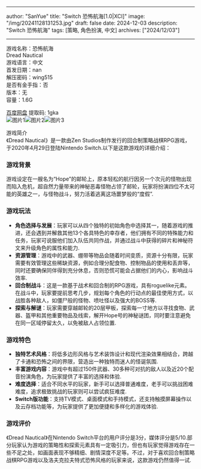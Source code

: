 
---
author: "SanYue"
title: "Switch 恐怖航海[1.0|XCI]"
image: "/img/20241128131253.jpg"
draft: false
date: 2024-12-03
description: "Switch 恐怖航海"
tags: [策略, 角色扮演, 中文]
archives: ["2024/12/03"]

---

游戏名称：恐怖航海   
Dread Nautical    
游戏语言：中文  
首发日期：nan  
解压密码：wing515  
是否有金手指：否  
版本：无   
容量：1.6G

[百度网盘](https://pan.baidu.com/s/1_u79xYL3sL3L5Qf7QChEbQ) 提取码: 1gka  
![图片1](/img/5813be.jpg)![图片2](/img/c03fb3.jpg)![图片3](/img/c39300.jpg)  

游戏简介  
《Dread Nautical》是一款由Zen Studios制作发行的回合制策略战棋RPG游戏，于2020年4月29日登陆Nintendo Switch.以下是这款游戏的详细介绍：

### 游戏背景
游戏设定在一艘名为“Hope”的邮轮上，原本轻松的航行因另一个次元的怪物出现而陷入危机，超自然力量带来的神秘恶毒怪物占领了邮轮，玩家将扮演四位不太可能的英雄之一，与怪物战斗，努力活着逃离这场噩梦般的“度假”.

### 游戏玩法
- **角色选择与发展**：玩家可以从四个独特的初始角色中选择其一，随着游戏的推进，还会遇到并解救其他13个各具特色的幸存者，他们拥有不同的特殊能力和任务，玩家可说服他们加入队伍共同作战，并通过战斗中获得的碎片和神秘符文来升级角色的属性和能力.
- **资源管理**：游戏中的武器、绷带等物品会随着时间变质，资源十分有限，玩家需要有效管理这些稀缺资源，例如合理分配食物、控制物品的使用和丢弃等，同时还要确保同伴得到充分休息，否则恐慌可能会占据他们的内心，影响战斗效率.
- **回合制战斗**：这是一款基于战术和回合制的RPG游戏，具有roguelike元素。在战斗中，玩家要提前思考几步，规划每个角色的行动点的最佳使用方式，以战胜各种敌人，如僵尸般的怪物、喷吐怪以及强大的BOSS等.
- **探索与解谜**：玩家需要穿越邮轮的20层甲板，探索每一寸地方以寻找食物、武器、盔甲和其他重要物品及线索，解开Hope号的神秘谜团，同时要注意避免在同一区域停留太久，以免被敌人占领位置.

### 游戏特色
- **独特艺术风格**：将低多边形风格与艺术装饰设计和现代渲染效果相结合，跨越了卡通和恐怖之间的界限，营造出一种独特而迷人的怪诞氛围.
- **丰富游戏内容**：游戏中有超过150件武器、30多种可对抗的敌人以及近20个配音扮演角色，为玩家提供了丰富的选择和体验.
- **难度选择**：适合不同水平的玩家，新手可以选择普通难度，老手可以挑战困难难度，追求极致挑战的玩家则可以尝试疯狂难度.
- **Switch版功能**：支持TV模式、桌面模式和手持模式，还支持触摸屏幕操作以及云存档功能等，为玩家提供了更加便捷和多样化的游戏体验.

### 游戏评价
《Dread Nautical》在Nintendo Switch平台的用户评分是3分，媒体评分是5/10.部分玩家认为游戏的策略性和探索元素具有一定吸引力，但也有玩家觉得游戏存在一些不足之处，如画面表现不够精细、剧情深度不足等。不过，对于喜欢回合制策略战棋RPG游戏以及洛夫克拉夫特式恐怖风格的玩家来说，这款游戏仍然值得一试.
 
